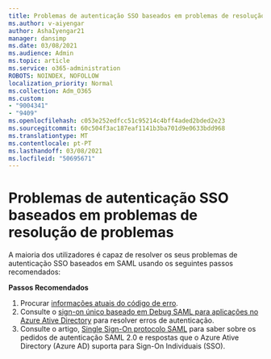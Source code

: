 ```yaml
---
title: Problemas de autenticação SSO baseados em problemas de resolução de problemas
ms.author: v-aiyengar
author: AshaIyengar21
manager: dansimp
ms.date: 03/08/2021
ms.audience: Admin
ms.topic: article
ms.service: o365-administration
ROBOTS: NOINDEX, NOFOLLOW
localization_priority: Normal
ms.collection: Adm_O365
ms.custom:
- "9004341"
- "9409"
ms.openlocfilehash: c053e252edfcc51c95214c4bff4aded2bded2e23
ms.sourcegitcommit: 60c504f3ac187eaf1141b3ba701d9e0633bdd968
ms.translationtype: MT
ms.contentlocale: pt-PT
ms.lasthandoff: 03/08/2021
ms.locfileid: "50695671"
---
```

# <a name="troubleshoot-saml-based-sso-authentication-issues"></a>Problemas de autenticação SSO baseados em problemas de resolução de problemas

A maioria dos utilizadores é capaz de resolver os seus problemas de autenticação SSO baseados em SAML usando os seguintes passos recomendados:

**Passos Recomendados**
1. Procurar [informações atuais do código de erro](https://docs.microsoft.com/azure/active-directory/develop/reference-aadsts-error-codes#lookup-current-error-code-information).
1. Consulte o [sign-on único baseado em Debug SAML para aplicações no Azure Ative Directory](https://docs.microsoft.com/azure/active-directory/manage-apps/debug-saml-sso-issues) para resolver erros de autenticação.
1. Consulte o artigo, [Single Sign-On protocolo SAML](https://docs.microsoft.com/azure/active-directory/develop/single-sign-on-saml-protocol) para saber sobre os pedidos de autenticação SAML 2.0 e respostas que o Azure Ative Directory (Azure AD) suporta para Sign-On Individuais (SSO).


